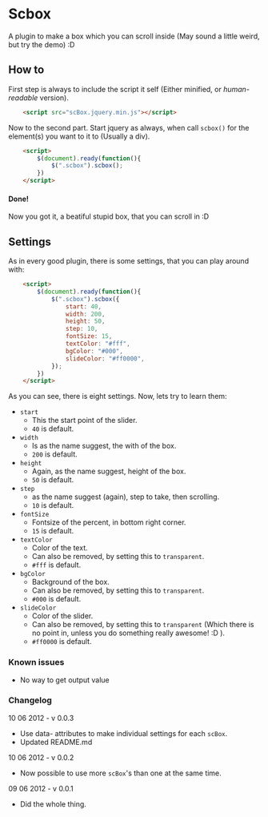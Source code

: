 Scbox
=====

A plugin to make a box which you can scroll inside (May sound a little weird, but try the demo) :D

## How to ##
First step is always to include the script it self (Either minified, or *human-readable* version).

```html
	<script src="scBox.jquery.min.js"></script>
```


Now to the second part.
Start jquery as always, when call `scbox()` for the element(s) you want to it to (Usually a div).

```html
	<script>
		$(document).ready(function(){
			$(".scbox").scbox();
		})
	</script>
```

#### Done! ####
Now you got it, a beatiful stupid box, that you can scroll in :D


## Settings ##

As in every good plugin, there is some settings, that you can play around with:

```html
	<script>
		$(document).ready(function(){
			$(".scbox").scbox({
				start: 40,
				width: 200,
				height: 50,
				step: 10,
				fontSize: 15,
				textColor: "#fff",
				bgColor: "#000",
				slideColor: "#ff0000",
			});
		})
	</script>
```

As you can see, there is eight settings. Now, lets try to learn them:

* `start`
	* This the start point of the slider.
	* `40` is default.
* `width`
	* Is as the name suggest, the with of the box.
	* `200` is default.
* `height`
	* Again, as the name suggest, height of the box.
	* `50` is default.
* `step`
	* as the name suggest (again), step to take, then scrolling.
	* `10` is default.
* `fontSize`
	* Fontsize of the percent, in bottom right corner.
	* `15` is default.
* `textColor`
	* Color of the text.
	* Can also be removed, by setting this to `transparent`.
	* `#fff` is default.
* `bgColor`
	* Background of the box.
	* Can also be removed, by setting this to `transparent`.
	* `#000` is default.
* `slideColor`
	* Color of the slider.
	* Can also be removed, by setting this to `transparent` (Which there is no point in, unless you do something really awesome! :D ).
	* `#ff0000` is default.


### Known issues ###
* No way to get output value


### Changelog ###
10 06 2012 - v 0.0.3

* Use data- attributes to make individual settings for each `scBox`.
* Updated README.md


10 06 2012 - v 0.0.2

* Now possible to use more `scBox`'s than one at the same time.


09 06 2012 - v 0.0.1

* Did the whole thing.